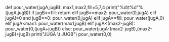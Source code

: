 def pour_water(jugA,jugB):
    max1,max2,fill=5,7,4
    print("%d\t%d"%(jugA,jugB))
    if jugB==fill:
        return
    elif jugB==max2:
        pour_water(0,jugA)
    elif jugA!=0 and jugB==0:
        pour_water(0,jugA)
    elif jugA==fill:
        pour_water(jugA,0)
    elif jugA<max1:
        pour_water(max1,jugB)
    elif jugA<(max2-jugB):
        pour_water(0,(jugA+jugB))
    else:
        pour_water(jugA-(max2-jugB),(max2-jugB)+jugB)
print("JUGA \t JUGB")
pour_water(0,0)

